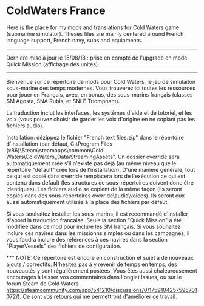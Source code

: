 # ColdWaters France
Here is the place for my mods and translations for Cold Waters game (submarine simulator). Theses files are mainly centered around French language support, French navy, subs and equipments.

********

Dernière mise à jour le 15/08/18 : prise en compte de l'upgrade en mode Quick Mission (affichage des unités).

********

Bienvenue sur ce répertoire de mods pour Cold Waters, le jeu de simulaiton sous-marine des temps modernes. Vous trouverez ici toutes les ressources pour jouer en Français, avec, en bonus, des sous-marins français (classes SM Agosta, SNA Rubis, et SNLE Triomphant).

La traduction inclut les interfaces, les systèmes d'aide et de tutoriel, et les voix (vous pouvez choisir de garder les voix d'origine en ne copiant pas les fichiers audio).

Installation: dézippez le fichier "French text files.zip" dans le répertoire d'installation (par défaut, C:\Program Files (x86)\Steam\steamapps\common\Cold Waters\ColdWaters_Data\StreamingAssets". Un dossier override sera automatiquement crée s'il n'existe pas déjà (au même niveau que le répertoire "default" créé lors de l'installation). D'une manière générale, tout ce qui est copié dans override remplacera lors de l'exécution ce qui est contenu dans default (les structures de sous-répertoires doivent donc être identiques). Les fichiers audio se copient de la même façon (ils seront copiés dans des sous-répertoires override\audio\voices). Ils seront eux aussi automatiquement utilisés à la place des fichiers par défaut.

Si vous souhaitez installer les sous-marins, il est recommandé d'installer d'abord la traduction française. Seule la section "Quick Mission" a été modifiée dans ce mod pour inclure les SM français. Si vous souhaitez inclure ces navires dans les missionns simples ou dans les campagnes, il vous faudra inclure des références à ces navires dans la section "PlayerVessels" des fichiers de configuration.

*** NOTE: Ce répertoire est encore en construction et sujet à de nouveaux ajouts / correctifs. N'hésitez pas à y revenir de temps en temps, des nouveautés y sont régulièrement postées. Vous êtes aussi chaleureusement encouragés à laisser vos commentaires dans l'onglet Issues, ou sur le forum Steam de Cold Waters https://steamcommunity.com/app/541210/discussions/0/1759104257595701072/). Ce sont vos retours qui me permettront d'améliorer ce travail.
